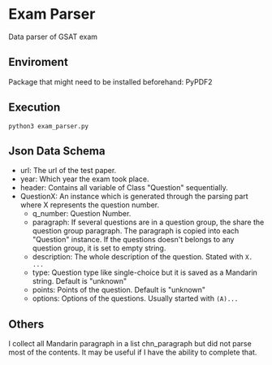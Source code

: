 # Exam Parser
Data parser of GSAT exam

## Enviroment
Package that might need to be installed beforehand: PyPDF2

## Execution
```
python3 exam_parser.py
```

## Json Data Schema
- url: The url of the test paper.
- year: Which year the exam took place.
- header: Contains all variable of Class "Question" sequentially.
- QuestionX: An instance which is generated through the parsing part where X represents the question number.
  - q_number: Question Number.
  - paragraph: If several questions are in a question group, the share the question group paragraph. The paragraph is copied into each "Question" instance. If the questions doesn't belongs to any question group, it is set to empty string.
  - description: The whole description of the question. Stated with `X. ...`
  - type: Question type like single-choice but it is saved as a Mandarin string. Default is "unknown"
  - points: Points of the question. Default is "unknown"
  - options: Options of the questions. Usually started with `(A)...`

## Others
I collect all Mandarin paragraph in a list chn_paragraph but did not parse most of the contents.
It may be useful if I have the ability to complete that.
